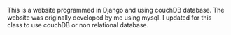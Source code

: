 This is a website programmed in Django and using couchDB database. The website was originally developed by me using mysql. I updated for this class to use couchDB or non relational database.
